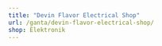 ```yaml
---
title: "Devin Flavor Electrical Shop"
url: /ganta/devin-flavor-electrical-shop/
shop: Elektronik
---
```

